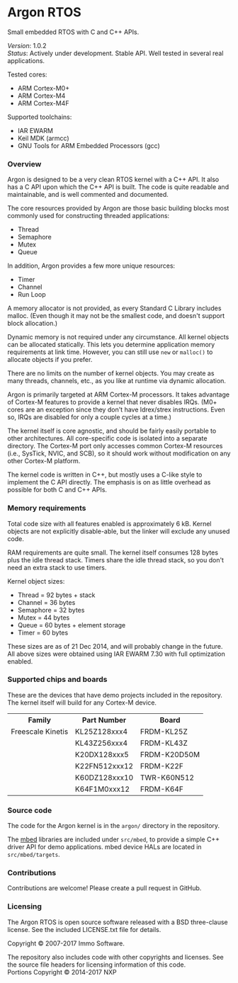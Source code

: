 Argon RTOS
==========

Small embedded RTOS with C and C++ APIs.

*Version*: 1.0.2<br/>
*Status*: Actively under development. Stable API. Well tested in several real applications.

Tested cores:

- ARM Cortex-M0+
- ARM Cortex-M4
- ARM Cortex-M4F

Supported toolchains:

- IAR EWARM
- Keil MDK (armcc)
- GNU Tools for ARM Embedded Processors (gcc)

### Overview

Argon is designed to be a very clean RTOS kernel with a C++ API. It also has a C API upon which the C++ API is built. The code is quite readable and maintainable, and is well commented and documented.

The core resources provided by Argon are those basic building blocks most commonly used for constructing threaded applications:

- Thread
- Semaphore
- Mutex
- Queue

In addition, Argon provides a few more unique resources:

- Timer
- Channel
- Run Loop

A memory allocator is not provided, as every Standard C Library includes malloc. (Even though it may not be the smallest code, and doesn't support block allocation.)

Dynamic memory is not required under any circumstance. All kernel objects can be allocated statically. This lets you determine application memory requirements at link time. However, you can still use `new` or `malloc()` to allocate objects if you prefer.

There are no limits on the number of kernel objects. You may create as many threads, channels, etc., as you like at runtime via dynamic allocation.

Argon is primarily targeted at ARM Cortex-M processors. It takes advantage of Cortex-M features to provide a  kernel that never disables IRQs. (M0+ cores are an exception since they don't have ldrex/strex instructions. Even so, IRQs are disabled for only a couple cycles at a time.)

The kernel itself is core agnostic, and should be fairly easily portable to other architectures. All core-specific code is isolated into a separate directory. The Cortex-M port only accesses common Cortex-M resources (i.e., SysTick, NVIC, and SCB), so it should work without modification on any other Cortex-M platform.

The kernel code is written in C++, but mostly uses a C-like style to implement the C API directly. The emphasis is on as little overhead as possible for both C and C++ APIs.

### Memory requirements

Total code size with all features enabled is approximately 6 kB. Kernel objects are not explicitly disable-able, but the linker will exclude any unused code.

RAM requirements are quite small. The kernel itself consumes 128 bytes plus the idle thread stack. Timers share the idle thread stack, so you don't need an extra stack to use timers.

Kernel object sizes:

- Thread = 92 bytes + stack
- Channel = 36 bytes
- Semaphore = 32 bytes
- Mutex = 44 bytes
- Queue = 60 bytes + element storage
- Timer = 60 bytes

These sizes are as of 21 Dec 2014, and will probably change in the future. All above sizes were obtained using IAR EWARM 7.30 with full optimization enabled.

### Supported chips and boards

These are the devices that have demo projects included in the repository. The kernel itself will build for any Cortex-M device.

<table>
<tr><th>Family</th><th>Part Number</th><th>Board</th></tr>
<tr><td>Freescale Kinetis</td><td>KL25Z128xxx4</td><td>FRDM-KL25Z</td></tr>
<tr><td></td><td>KL43Z256xxx4</td><td>FRDM-KL43Z</td></tr>
<tr><td></td><td>K20DX128xxx5</td><td>FRDM-K20D50M</td></tr>
<tr><td></td><td>K22FN512xxx12</td><td>FRDM-K22F</td></tr>
<tr><td></td><td>K60DZ128xxx10</td><td>TWR-K60N512</td></tr>
<tr><td></td><td>K64F1M0xxx12</td><td>FRDM-K64F</td></tr>
</table>

### Source code

The code for the Argon kernel is in the `argon/` directory in the repository.

The [mbed](http://mbed.org) libraries are included under `src/mbed`, to provide a simple C++ driver API for demo applications. mbed device HALs are located in `src/mbed/targets`.

### Contributions

Contributions are welcome! Please create a pull request in GitHub.

### Licensing

The Argon RTOS is open source software released with a BSD three-clause license. See the included LICENSE.txt file for details.

Copyright © 2007-2017 Immo Software.

The repository also includes code with other copyrights and licenses. See the source file headers for licensing information of this code.<br/>
Portions Copyright © 2014-2017 NXP

